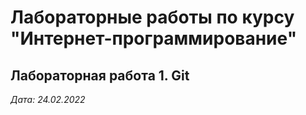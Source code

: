 # Лабораторные работы по курсу "Интернет-программирование"

## Лабораторная работа 1. Git

*Дата: 24.02.2022*
